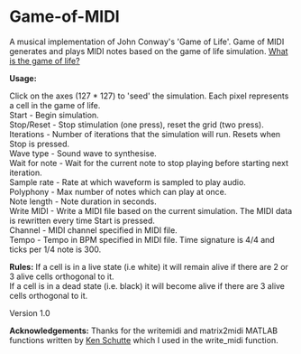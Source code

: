 # Game-of-MIDI
A musical implementation of John Conway's 'Game of Life'. Game of MIDI generates and plays MIDI notes based on the game of life simulation.
[What is the game of life?](https://www.youtube.com/watch?v=R9Plq-D1gEk)


**Usage:**




Click on the axes (127 * 127) to 'seed' the simulation. Each pixel represents a cell in the game of life.<br>
Start - Begin simulation.<br>
Stop/Reset  - Stop stimulation (one press), reset the grid (two press).<br>
Iterations - Number of iterations that the simulation will run. Resets when Stop is pressed.<br>
Wave type - Sound wave to synthesise.<br>
Wait for note - Wait for the current note to stop playing before starting next iteration.<br>
Sample rate - Rate at which waveform is sampled to play audio.<br>
Polyphony - Max number of notes which can play at once.<br>
Note length - Note duration in seconds.<br>
Write MIDI - Write a MIDI file based on the current simulation. The MIDI data is rewritten every time Start is pressed.<br>
Channel - MIDI channel specified in MIDI file.<br>
Tempo - Tempo in BPM specified in MIDI file. Time signature is 4/4 and ticks per 1/4 note is 300.<br>

**Rules:** 
If a cell is in a live state (i.e white) it will remain alive if there are 2 or 3 alive cells orthogonal to it.<br>
If a cell is in a dead state (i.e. black) it will become alive if there are 3 alive cells orthogonal to it. 

Version 1.0

**Acknowledgements:**
Thanks for the writemidi and matrix2midi MATLAB functions written by [Ken Schutte](https://kenschutte.com/midi#Writing%20MIDI) which I used in the write_midi function. 

